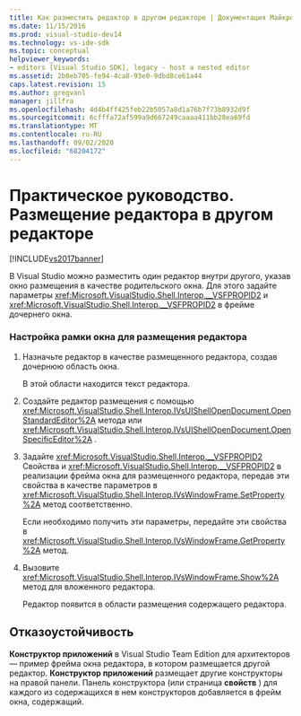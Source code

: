 ```yaml
---
title: Как разместить редактор в другом редакторе | Документация Майкрософт
ms.date: 11/15/2016
ms.prod: visual-studio-dev14
ms.technology: vs-ide-sdk
ms.topic: conceptual
helpviewer_keywords:
- editors [Visual Studio SDK], legacy - host a nested editor
ms.assetid: 2b0eb705-fe94-4ca8-93e0-9dbd8ce61a44
caps.latest.revision: 15
ms.author: gregvanl
manager: jillfra
ms.openlocfilehash: 4d4b4ff425feb22b5057a8d1a76b7f73b8932d9f
ms.sourcegitcommit: 6cfffa72af599a9d667249caaaa411bb28ea69fd
ms.translationtype: MT
ms.contentlocale: ru-RU
ms.lasthandoff: 09/02/2020
ms.locfileid: "68204172"
---
```

# <a name="how-to-host-an-editor-in-another-editor"></a>Практическое руководство. Размещение редактора в другом редакторе
[!INCLUDE[vs2017banner](../includes/vs2017banner.md)]

В Visual Studio можно разместить один редактор внутри другого, указав окно размещения в качестве родительского окна. Для этого задайте параметры <xref:Microsoft.VisualStudio.Shell.Interop.__VSFPROPID2> и <xref:Microsoft.VisualStudio.Shell.Interop.__VSFPROPID2> в фрейме дочернего окна.  
  
### <a name="to-set-up-the-window-frame-to-host-an-editor"></a>Настройка рамки окна для размещения редактора  
  
1. Назначьте редактор в качестве размещенного редактора, создав дочернюю область окна.  
  
     В этой области находится текст редактора.  
  
2. Создайте редактор размещения с помощью <xref:Microsoft.VisualStudio.Shell.Interop.IVsUIShellOpenDocument.OpenStandardEditor%2A> метода или <xref:Microsoft.VisualStudio.Shell.Interop.IVsUIShellOpenDocument.OpenSpecificEditor%2A> .  
  
3. Задайте <xref:Microsoft.VisualStudio.Shell.Interop.__VSFPROPID2> Свойства и <xref:Microsoft.VisualStudio.Shell.Interop.__VSFPROPID2> в реализации фрейма окна для размещенного редактора, передав эти свойства в качестве параметров в <xref:Microsoft.VisualStudio.Shell.Interop.IVsWindowFrame.SetProperty%2A> метод соответственно.  
  
     Если необходимо получить эти параметры, передайте эти свойства в <xref:Microsoft.VisualStudio.Shell.Interop.IVsWindowFrame.GetProperty%2A> метод.  
  
4. Вызовите <xref:Microsoft.VisualStudio.Shell.Interop.IVsWindowFrame.Show%2A> метод для вложенного редактора.  
  
     Редактор появится в области размещения содержащего редактора.  
  
## <a name="robust-programming"></a>Отказоустойчивость  
 **Конструктор приложений** в Visual Studio Team Edition для архитекторов — пример фрейма окна редактора, в котором размещается другой редактор. **Конструктор приложений** размещает другие конструкторы на правой панели. Панель конструктора (или страница **свойств** ) для каждого из содержащихся в нем конструкторов добавляется в фрейм окна, содержащий.
